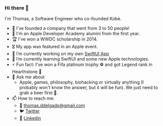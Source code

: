 ### Hi there 👋

I'm Thomas, a Software Engineer who co-founded Kobe. 

- 🚀 I've founded a company that went from 3 to 50 people!
- 🍎 I'm an Apple Developer Academy alumini from the first year. 
- 🏆 I've won a WWDC scholarship in 2014.
- 🎖 My app was featured in an Apple event. 
- 🔭 I’m currently working on my own [SwiftUI App](https://apps.apple.com/br/app/id1553102001)
- 🌱 I’m currently learning SwiftUI and some new Apple technologies.
- ⚡ Fun fact: I've won a Fifa platinum trophy ⚽️ and got Legend rank in Hearthstone 🎴
- 💬 Ask me about
  - Apple, games, philosophy, biohacking or virtually anything (I probably won't know the answer, but it will be fun). We just need to grab a beer first 🍺. 
- 📫 How to reach me: 
  - 📧 thomas.ddelgado@gmail.com
  - 🐦 [Twitter](https://twitter.com/delgadoThomas)
  - 💼 [Linkedin](https://www.linkedin.com/in/thomasdelgado)
